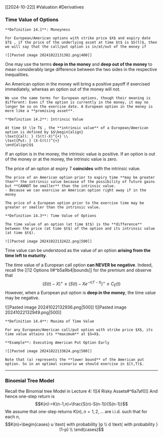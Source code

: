 [[2024-10-22]] #Valuation #Derivatives 

### Time Value of Options

```ad-important
**Definition 14.1**: Moneyness

For European/American options with strike price $X$ and expiry date $T$ , if the price of the underlying asset at time $t$ is $S(t)$, then we will say that the call/put option is in/at/out of the money if

![[Pasted image 20241022131302.png|400]]
```

One may use the terms **deep in the money** and **deep out of the money** to mean considerably large difference between the two sides in the respective inequalities.

An American option in the money will bring a positive payoff if exercised immediately, whereas an option out of the money will not.

```ad-note
We use the same terms for European options, though their meaning is different: Even if the option is currently in the money, it may no longer be so on the exercise date. A European option in the money is more like a **promising asset**.
```

```ad-important
**Definition 14.2**: Intrinsic Value

At time $t \le T$ , the **intrinsic value** of a European/American option is defined by $$\begin{align}
\text{Call: } (S(t)-X)^{+} \\
\text{Put: } (X-S(t))^{+}
\end{align}$$
```

If an option is in the money, the intrinsic value is positive. If an option is out of the money or at the money, the intrinsic value is zero.

The price of an option at expiry $T$ **coincides** with the intrinsic value.

```ad-note
The price of an American option prior to expiry time **may be greater than** the intrinsic value because of the possibility of future gains but **CANNOT be smaller** than the intrinsic value.
- Because we can exercise an American option right away if in the money

The price of a European option prior to the exercise time may be greater or smaller than the intrinsic value.
```

```ad-important
**Definition 14.3**: Time Value of Options

The time value of an option (at time $t$) is the **difference** between the price (at time $t$) of the option and its intrinsic value (at time $t$).

![[Pasted image 20241022132422.png|500]]
```

Time value can be understood as the value of an option **arising from the time left to maturity**.

The time value of a European call option **can NEVER be negative**. Indeed, recall the [[12 Options II#^b5a9b4|bounds]] for the premium and observe that $$(S(t)-X)^{+}\le \left(S(t)-Xe^{-r(T-t)}\right)^{+}\le C_{E}(t)$$
However, when a European put option is **deep in the money**, the time value may be negative.

![[Pasted image 20241022132936.png|500]]
![[Pasted image 20241022132949.png|500]]

```ad-important
**Definition 14.4**: Maxima of Time Value

For any European/American call/put option with strike price $X$, its time value attains its **maximum** at $S=X$.
```

```ad-example
**Example**: Executing American Put Option Early

![[Pasted image 20241022133624.png|500]]

Note that (a) represents the **lower bound** of the American put option. So in an optimal scenario we should exercise in $[t,T)$.

```

---
### Binomial Tree Model
Recall the Binomial tree Model in Lecture 4: ![[4 Risky Assets#^6a7af0]]
And hence one-step return is $$K(n):=K(n-1,n)=\frac{S(n)-S(n-1)}{S(n-1)}$$
We assume that one-step returns $K (n), n=1,2,...$ are i.i.d. such that for each $n$, $$K(n)=\begin{cases}
u \text{ with probability }p \\
d \text{ with probability }(1-p) \\
\end{cases}$$

